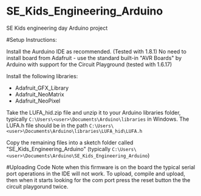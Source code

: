 # SE_Kids_Engineering_Arduino
SE Kids engineering day Arduino project


#Setup Instructions:

Install the Aurduino IDE as recommended. (Tested with 1.8.1)
No need to install board from Adafruit - use the standard built-in "AVR Boards" by Arduino with support for the Circuit Playground (tested with 1.6.17)

Install the following libraries:
* Adafruit_GFX_Library
* Adafruit_NeoMatrix
* Adafruit_NeoPixel

Take the LUFA_hid.zip file and unzip it to your Arduino libraries folder, typically `C:\Users\<user>\Documents\Arduino\libraries` in Windows. The LUFA.h file should be in the path `C:\Users\<user>\Documents\Arduino\libraries\LUFA_hid\LUFA.h`

Copy the remaining files into a sketch folder called "SE_Kids_Engineering_Arduino" (typically `C:\Users\<user>\Documents\Arduino\SE_Kids_Engineering_Arduino`)

#Uploading Code
Note when this firmware is on the board the typical serial port operations in the IDE will not work. To upload, compile and upload, then when it starts looking for the com port press the reset button the the circuit playgorund twice.
